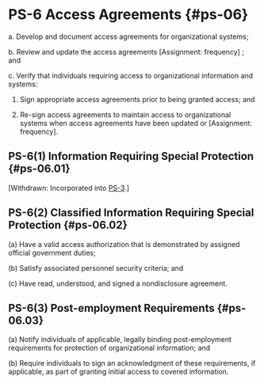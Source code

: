 # PS-6 Access Agreements {#ps-06}

a. Develop and document access agreements for organizational systems;

b. Review and update the access agreements [Assignment: frequency] ; and

c. Verify that individuals requiring access to organizational information and systems:

1. Sign appropriate access agreements prior to being granted access; and

2. Re-sign access agreements to maintain access to organizational systems when access agreements have been updated or [Assignment: frequency].

## PS-6(1) Information Requiring Special Protection {#ps-06.01}

[Withdrawn: Incorporated into [PS-3](../ps/ps-03#ps-03).]

## PS-6(2) Classified Information Requiring Special Protection {#ps-06.02}

(a) Have a valid access authorization that is demonstrated by assigned official government duties;

(b) Satisfy associated personnel security criteria; and

(c) Have read, understood, and signed a nondisclosure agreement.

## PS-6(3) Post-employment Requirements {#ps-06.03}

(a) Notify individuals of applicable, legally binding post-employment requirements for protection of organizational information; and

(b) Require individuals to sign an acknowledgment of these requirements, if applicable, as part of granting initial access to covered information.

